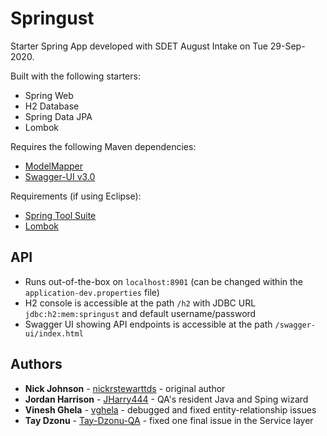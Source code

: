 # Springust

Starter Spring App developed with SDET August Intake on Tue 29-Sep-2020.

Built with the following starters:

- Spring Web
- H2 Database
- Spring Data JPA
- Lombok

Requires the following Maven dependencies:

- [ModelMapper](https://mvnrepository.com/artifact/org.modelmapper/modelmapper/2.3.8)
- [Swagger-UI v3.0](https://mvnrepository.com/artifact/io.springfox/springfox-boot-starter/3.0.0)

Requirements (if using Eclipse):

- [Spring Tool Suite](https://marketplace.eclipse.org/content/spring-tools-4-aka-spring-tool-suite-4)
- [Lombok](https://projectlombok.org/setup/eclipse)

## API

- Runs out-of-the-box on `localhost:8901` (can be changed within the `application-dev.properties` file)
- H2 console is accessible at the path `/h2` with JDBC URL `jdbc:h2:mem:springust` and default username/password
- Swagger UI showing API endpoints is accessible at the path `/swagger-ui/index.html`

## Authors

- **Nick Johnson** - [nickrstewarttds](https://github.com/nickrstewarttds) - original author
- **Jordan Harrison** - [JHarry444](https://github.com/jharry444) - QA's resident Java and Sping wizard
- **Vinesh Ghela** - [vghela](https://github.com/vghela) - debugged and fixed entity-relationship issues
- **Tay Dzonu** - [Tay-Dzonu-QA](https://github.com/Tay-Dzonu-QA) - fixed one final issue in the Service layer
